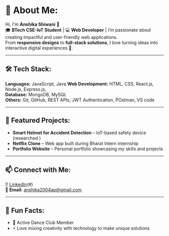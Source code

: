 # 💫 About Me:
Hi, I'm **Anshika Shiwani** 👋  
🎓 **BTech CSE-IoT Student** | 💻 **Web Developer** | 
I’m passionate about creating impactful and user-friendly web applications.  
From **responsive designs** to **full-stack solutions**, I love turning ideas into interactive digital experiences 🚀.

---

## 🛠 Tech Stack:
**Languages:** JavaScript, Java
**Web Development:** HTML, CSS, React.js, Node.js, Express.js,   
**Database:** MongoDB, MySQL  
**Others:** Git, GitHub, REST APIs, JWT Authentication, POstman, VS code 

---

## 🚀 Featured Projects:

- **Smart Helmet for Accident Detection** – IoT-based safety device (researched )  
- **Netflix Clone** – Web app built during Bharat Intern internship  
- **Portfolio Website** – Personal portfolio showcasing my skills and projects  

---

## 📫 Connect with Me:
[!
[LinkedIn](https://www.linkedin.com/in/anshika-shiwani-3b676b284)(#)  
📧 **Email:** anshika2004ap@gmail.com 

---

## 🎯 Fun Facts:
- 💃 Active Dance Club Member  
- ⚡ Love mixing creativity with technology to make unique solutions  

